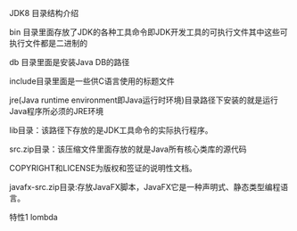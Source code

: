 JDK8 目录结构介绍

bin  目录里面存放了JDK的各种工具命令即JDK开发工具的可执行文件其中这些可执行文件都是二进制的

db  目录里面是安装Java DB的路径

include目录里面是一些供C语言使用的标题文件

jre(Java runtime environment即Java运行时环境)目录路径下安装的就是运行Java程序所必须的JRE环境

lib目录：该路径下存放的是JDK工具命令的实际执行程序。

src.zip目录：该压缩文件里面存放的就是Java所有核心类库的源代码

COPYRIGHT和LICENSE为版权和签证的说明性文档。

 javafx-src.zip目录:存放JavaFX脚本，JavaFX它是一种声明式、静态类型编程语言。
 
 特性1 lombda
 
 
 

